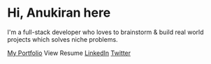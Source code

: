 # Hi, Anukiran here
I'm a full-stack developer who loves to brainstorm & build real world projects which solves niche problems.

[My Portfolio](anukiranghosh.com)
View Resume
[LinkedIn](https://www.linkedin.com/in/anukiranghosh/) 
[Twitter](https://x.com/anukiranghosh)
